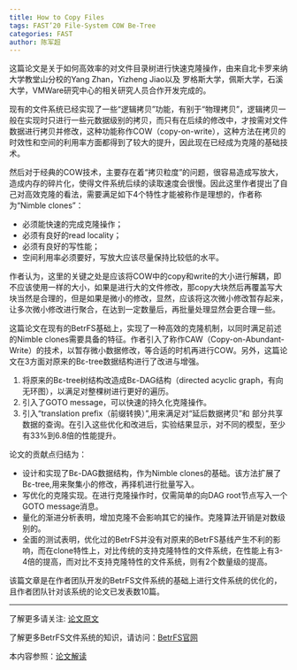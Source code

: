 ```yaml
---
title: How to Copy Files
tags: FAST’20 File-System COW Be-Tree
categories: FAST
author: 陈军超
---
```


这篇论文是关于如何高效率的对文件目录树进行快速克隆操作，由来自北卡罗来纳大学教堂山分校的Yang Zhan，Yizheng Jiao以及 罗格斯大学，佩斯大学，石溪大学，VMWare研究中心的相关研究人员合作开发完成的。

现有的文件系统已经实现了一些“逻辑拷贝”功能，有别于“物理拷贝”，逻辑拷贝一般在实现时只进行一些元数据级别的拷贝，而只有在后续的修改中，才按需对文件数据进行拷贝并修改，这种功能称作COW（copy-on-write），这种方法在拷贝的时效性和空间的利用率方面都得到了较大的提升，因此现在已经成为克隆的基础技术。

然后对于经典的COW技术，主要存在着“拷贝粒度”的问题，很容易造成写放大，造成内存的碎片化，使得文件系统后续的读取速度会很慢。因此这里作者提出了自己对高效克隆的看法，需要满足如下4个特性才能被称作是理想的，作者称为“Nimble clones”：
* 必须能快速的完成克隆操作；
* 必须有良好的read locality；
* 必须有良好的写性能；
* 空间利用率必须要好，写放大应该尽量保持比较低的水平。

作者认为，这里的关键之处是应该将COW中的copy和write的大小进行解耦，即不应该使用一样的大小，如果是进行大的文件修改，那copy大块然后再覆盖写大块当然是合理的，但是如果是微小的修改，显然，应该将这次微小修改暂存起来，让多次微小修改进行聚合，在达到一定数量后，再批量处理显然会更合理一些。

这篇论文在现有的BetrFS基础上，实现了一种高效的克隆机制，以同时满足前述的Nimble clones需要具备的特征。作者引入了称作CAW（Copy-on-Abundant-Write）的技术，以暂存微小数据修改，等合适的时机再进行COW。另外，这篇论文在3方面对原来的Bε-tree数据结构进行了改进与增强。
1. 将原来的Bε-tree树结构改造成Bε-DAG结构（directed acyclic graph，有向无环图），以满足对整棵树进行更好的遍历。
2. 引入了GOTO message，可以快速的持久化克隆操作。
3. 引入“translation prefix（前缀转换）”,用来满足对“延后数据拷贝”和 部分共享数据的查询。在引入这些优化和改进后，实验结果显示，对不同的模型，至少有33%到6.8倍的性能提升。

论文的贡献点归结为：
* 设计和实现了Bε-DAG数据结构，作为Nimble clones的基础。该方法扩展了Bε-tree,用来聚集小的修改，再择机进行批量写入。
* 写优化的克隆实现。在进行克隆操作时，仅需简单的向DAG root节点写入一个GOTO message消息。
* 量化的渐进分析表明，增加克隆不会影响其它的操作。克隆算法开销是对数级别的。
* 全面的测试表明，优化过的BetrFS并没有对原来的BetrFS基线产生不利的影响，而在clone特性上，对比传统的支持克隆特性的文件系统，在性能上有3-4倍的提高，而对比不支持克隆特性的文件系统，则有2个数量级的提高。

该篇文章是在作者团队开发的BetrFS文件系统的基础上进行文件系统的优化的，且作者团队针对该系统的论文已发表数10篇。

---

了解更多请关注: [论文原文](https://www.usenix.org/conference/fast20/presentation/zhan) 

了解更多BetrFS文件系统的知识，请访问：[BetrFS官网](http://www.betrfs.org/) 

本内容参照：[论文解读](http://www.ctoutiao.com/2672341.html)

